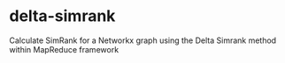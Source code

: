 delta-simrank
=============

Calculate SimRank for a Networkx graph using the Delta Simrank method within MapReduce framework
